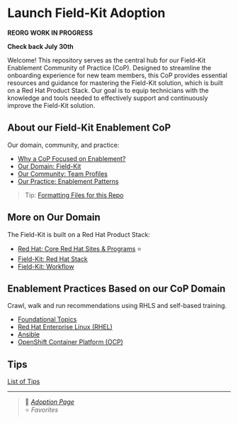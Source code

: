 # Launch Field-Kit Adoption

**REORG WORK IN PROGRESS**

**Check back July 30th**

Welcome! This repository serves as the central hub for our Field-Kit Enablement Community of Practice (CoP). Designed to streamline the onboarding experience for new team members, this CoP provides essential resources and guidance for mastering the Field-Kit solution, which is built on a Red Hat Product Stack. Our goal is to equip technicians with the knowledge and tools needed to effectively support and continuously improve the Field-Kit solution.

## About our Field-Kit Enablement CoP

Our domain, community, and practice:

* [Why a CoP Focused on Enablement?](./about/aboutCoP.md)
* [Our Domain: Field-Kit](./about/aboutDomain.md)
* [Our Community: Team Profiles](./about/aboutCommunity.md)
* [Our Practice: Enablement Patterns](./about/aboutPractice.md)

> Tip: [Formatting Files for this Repo](./about/aboutFormat.md)

## More on Our Domain

The Field-Kit is built on a Red Hat Product Stack:

* [Red Hat: Core Red Hat Sites & Programs](./about/aboutRHResources.md) :star:
* [Field-Kit: Red Hat Stack](./arch/aboutArch.md)
* [Field-Kit: Workflow](./workflow/aboutWorkflow.md)

## Enablement Practices Based on our CoP Domain

Crawl, walk and run recommendations using RHLS and self-based training.

* [Foundational Topics](./foundation/foundation.md)
* [Red Hat Enterprise Linux (RHEL)](./rhel/rhel.md)
* [Ansible](./ansible/ansible.md)
* [OpenShift Container Platform (OCP)](./ocp/ocp.md)

## Tips

[List of Tips](./tips/aboutTips.md)

---
> :link: *[Adoption Page](https://ppremru.github.io/FieldKitEnablementCoP/)*  
> :star: *Favorites*
